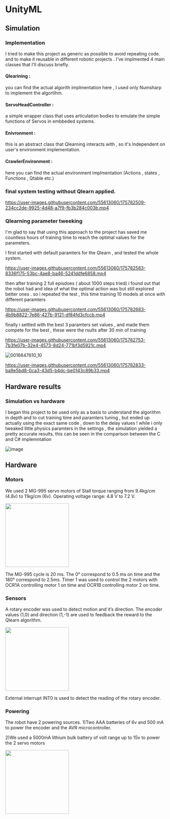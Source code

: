 # UnityML

## Simulation

### Implementation
I tried to make this project as generic as possible to avoid repeating code. and to make it reusable in different robotic projects .
I've implmented 4 main classes that I'll discuss briefly.

#### Qlearining : 
you can find the actual algorith implmentation here , I used only Numsharp to implement the algortihm.

#### ServoHeadController : 
a simple wrapper class that uses articulation bodies to emulate the simple functions of Servos in embbeded systems.

#### Enivronment : 
this is an abstract class that Qlearning interacts with , so it's Independent on user's environment implementation.

#### CrawlerEnvironment : 
here you can find the actual environment implmentation (Actions , states , Functions , Qtable etc.)

### final system testing without Qlearn applied. 

https://user-images.githubusercontent.com/55613060/175782509-234cc2de-9925-4d48-a7f9-fb3b284c003b.mp4

### Qlearning parameter tweeking 
I'm glad to say that using this approach to the project has saved me countless hours of training time to reach the optimal values for the parameters.

I first started with default paramters for the Qlearn , and tested the whole system.

https://user-images.githubusercontent.com/55613060/175782583-8336f175-53bc-4ae8-ba46-5241ddfe6858.mp4

then after training 2 full episdoes ( about 1000 steps tried) i found out that the robot had and idea of what the optimal action was but still explored better ones . 
so i repeated the test , this time training 10 models at once with different paramters 

https://user-images.githubusercontent.com/55613060/175782683-4b9b8822-7e86-427b-9121-df84fd3cfccb.mp4

finally i settled with the best 3 paramters set values , and made them compete for the best , these were the rsults after 30 min of training 

https://user-images.githubusercontent.com/55613060/175782753-7b3fe07b-32e4-4573-8d24-771bf3d5921c.mp4

![0016647610_10](https://user-images.githubusercontent.com/55613060/175782821-d5d5d988-1b8c-469a-a159-705e3e1ef80f.jpg)

https://user-images.githubusercontent.com/55613060/175782833-ba9e5bd8-0ca3-43d5-b4dc-be0143c89b33.mp4



## Hardware results

### Simulation vs hardware
I began this project to be used only as a basis to understand the algorithm in depth and to cut training time and paramters tuning , but ended up actually using the exact same code , down to the delay values ! 
while i only tweaked little physics paramters in the settings , the simulation yielded a pretty accurate results, this can be seen in the comparison between the C and C# implemntation

![image](https://user-images.githubusercontent.com/55613060/175784000-e1bf9d34-abc0-4aff-be46-8eb30090023e.png)



## Hardware

### Motors
We used 2 MG-995 servo motors of Stall torque ranging from  9.4kg/cm (4.8v) to 11kg/cm (6v). Operating voltage range: 4.8 V to 7.2 V.

<img src="https://user-images.githubusercontent.com/76854651/176740283-9d32f1ca-18ca-4c33-ad35-f04383ad7d38.jpg" width="200" />

The MG-995 cycle is 20 ms. The 0° correspond to 0.5 ms on time and the 180° correspond to  2.5ms. Timer 1 was used to control the 2 motors with OCR1A controlling motor 1 on time  and OCR1B controlling motor 2 on time.

### Sensors
A rotary encoder was used to detect motion and it’s direction. The encoder values (1,0) and direction (1,-1) are used to feedback the reward to the Qlearn algorithm.

<img src="https://user-images.githubusercontent.com/76854651/176740687-db6280d9-7384-449b-aa50-fcb5d5612b6b.jpg" width="200" />

External interrupt INT0 is used to detect the reading of the rotary encoder.

### Powering
The robot have 2 powering sources. 
1)Two AAA batteries of 6v  and 500 mA to power the encoder and the AVR microcontroller.

2)We used a 5000mA lithium bulk battery of volt range up to 15v to power the 2 servo motors  

<img src="https://user-images.githubusercontent.com/76854651/176741056-599e8062-b92d-4ba5-8fe5-01a07cd22830.jpg" width="200" />




